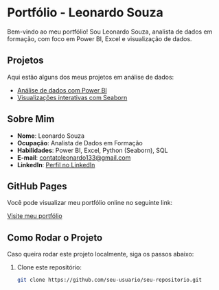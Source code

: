 # Portfólio - Leonardo Souza

Bem-vindo ao meu portfólio! Sou Leonardo Souza, analista de dados em formação, com foco em Power BI, Excel e visualização de dados.

## Projetos

Aqui estão alguns dos meus projetos em análise de dados:

- [Análise de dados com Power BI](https://link_para_projeto1)
- [Visualizações interativas com Seaborn](https://link_para_projeto2)

## Sobre Mim

- **Nome**: Leonardo Souza
- **Ocupação**: Analista de Dados em Formação
- **Habilidades**: Power BI, Excel, Python (Seaborn), SQL
- **E-mail**: contatoleonardo133@gmail.com
- **LinkedIn**: [Perfil no LinkedIn](https://linkedin.com/in/leonardo-s-957086256)

## GitHub Pages

Você pode visualizar meu portfólio online no seguinte link:

[Visite meu portfólio](https://seu-usuario.github.io/seu-repositorio)

## Como Rodar o Projeto

Caso queira rodar este projeto localmente, siga os passos abaixo:

1. Clone este repositório:
   ```bash
   git clone https://github.com/seu-usuario/seu-repositorio.git
